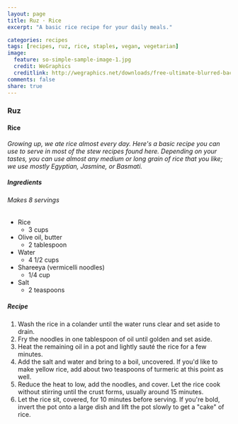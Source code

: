 ```yaml
---
layout: page
title: Ruz · Rice
excerpt: "A basic rice recipe for your daily meals."

categories: recipes
tags: [recipes, ruz, rice, staples, vegan, vegetarian]
image:
  feature: so-simple-sample-image-1.jpg
  credit: WeGraphics
  creditlink: http://wegraphics.net/downloads/free-ultimate-blurred-background-pack/
comments: false
share: true
---
```

### Ruz
#### Rice

*Growing up, we ate rice almost every day. Here's a basic recipe you can use to serve in most of the stew recipes found here. Depending on your tastes, you can use almost any medium or long grain of rice that you like; we use mostly Egyptian, Jasmine, or Basmati.*

##### Ingredients
###### Makes 8 servings

* Rice
    - 3 cups
* Olive oil, butter
    - 2 tablespoon
* Water
    - 4 1/2 cups
* Shareeya (vermicelli noodles)
    - 1/4 cup
* Salt
    - 2 teaspoons

##### Recipe
1. Wash the rice in a colander until the water runs clear and set aside to drain.
2. Fry the noodles in one tablespoon of oil until golden and set aside.
3. Heat the remaining oil in a pot and lightly sauté the rice for a few minutes.
4. Add the salt and water and bring to a boil, uncovered. If you'd like to make yellow rice, add about two teaspoons of turmeric at this point as well.
5. Reduce the heat to low, add the noodles, and cover. Let the rice cook without stirring until the crust forms, usually around 15 minutes.
6. Let the rice sit, covered, for 10 minutes before serving. If you're bold, invert the pot onto a large dish and lift the pot slowly to get a "cake" of rice.
